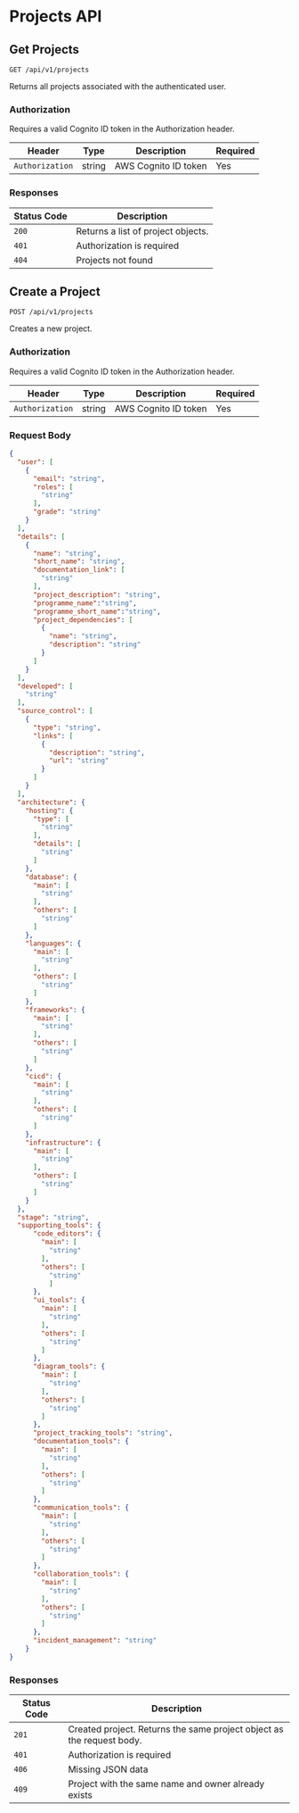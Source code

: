 # Projects API

## Get Projects

`GET /api/v1/projects`

Returns all projects associated with the authenticated user.

### Authorization

Requires a valid Cognito ID token in the Authorization header.

| Header | Type | Description | Required |
|-----------|-------------|-------------|-------------|
| `Authorization` | string | AWS Cognito ID token | Yes |

### Responses

| Status Code | Description                             |
|-------------|-----------------------------------------|
| `200`         | Returns a list of project objects. |
| `401`         | Authorization is required               |
| `404`         | Projects not found |

## Create a Project

`POST /api/v1/projects`

Creates a new project.

### Authorization

Requires a valid Cognito ID token in the Authorization header.

| Header | Type | Description | Required |
|-----------|-------------|-------------|-------------|
| `Authorization` | string | AWS Cognito ID token | Yes |

### Request Body

```json
{
  "user": [
    {
      "email": "string",
      "roles": [
        "string"
      ],
      "grade": "string"
    }
  ],
  "details": [
    {
      "name": "string",
      "short_name": "string",
      "documentation_link": [
        "string"
      ],
      "project_description": "string",
      "programme_name":"string",
      "programme_short_name":"string",
      "project_dependencies": [
        {
          "name": "string",
          "description": "string"
        }
      ]
    }
  ],
  "developed": [
    "string"
  ],
  "source_control": [
    {
      "type": "string",
      "links": [
        {
          "description": "string",
          "url": "string"
        }
      ]
    }
  ],
  "architecture": {
    "hosting": {
      "type": [
        "string"
      ],
      "details": [
        "string"
      ]
    },
    "database": {
      "main": [
        "string"
      ],
      "others": [
        "string"
      ]
    },
    "languages": {
      "main": [
        "string"
      ],
      "others": [
        "string"
      ]
    },
    "frameworks": {
      "main": [
        "string"
      ],
      "others": [
        "string"
      ]
    },
    "cicd": {
      "main": [
        "string"
      ],
      "others": [
        "string"
      ]
    },
    "infrastructure": {
      "main": [
        "string"
      ],
      "others": [
        "string"
      ]
    }
  },
  "stage": "string",
  "supporting_tools": {
      "code_editors": {
        "main": [
          "string"
        ],
        "others": [
          "string"
          ]
      },
      "ui_tools": {
        "main": [
          "string"
        ],
        "others": [
          "string"
        ]
      },
      "diagram_tools": {
        "main": [
          "string"
        ],
        "others": [
          "string"
        ]
      },
      "project_tracking_tools": "string",
      "documentation_tools": {
        "main": [
          "string"
        ],
        "others": [
          "string"
        ]
      },
      "communication_tools": {
        "main": [
          "string"
        ],
        "others": [
          "string"
        ]
      },
      "collaboration_tools": {
        "main": [
          "string"
        ],
        "others": [
          "string"
        ]
      },
      "incident_management": "string"
    }
}
```

### Responses

| Status Code | Description                                             |
|-------------|---------------------------------------------------------|
| `201`         | Created project. Returns the same project object as the request body.                                        |
| `401`         | Authorization is required                              |
| `406`         | Missing JSON data                                      |
| `409`         | Project with the same name and owner already exists    |